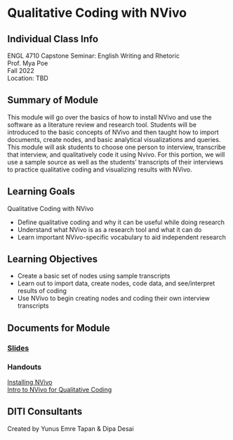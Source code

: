 # Qualitative Coding with NVivo

## Individual Class Info
ENGL 4710 Capstone Seminar: English Writing and Rhetoric
<br>
Prof. Mya Poe
<br>
Fall 2022
<br>
Location: TBD
<br>

## Summary of Module
This module will go over the basics of how to install NVivo and use the software as a literature review and research tool. Students will be introduced to the basic concepts of NVivo and then taught how to import documents, create nodes, and basic analytical visualizations and queries.
This module will ask students to choose one person to interview, transcribe that interview, and qualitatively code it using Nvivo. For this portion, we will use a sample source as well as the students’ transcripts of their interviews to practice qualitative coding and visualizing results with NVivo.

## Learning Goals
Qualitative Coding with NVivo
* Define qualitative coding and why it can be useful while doing research
* Understand what NVivo is as a research tool and what it can do
* Learn important NVivo-specific vocabulary to aid independent research  

## Learning Objectives
* Create a basic set of nodes using sample transcripts
* Learn out to import data, create nodes, code data, and see/interpret results of coding
* Use NVivo to begin creating nodes and coding their own interview transcripts

## Documents for Module

### [Slides](https://github.com/NULabNortheastern/digitalassignmentshowcase/blob/master/coding_qualitative/fa22-poe-engl4710-nvivo/NVivo_Text_Analysis_Presentation.pdf)

### Handouts
[Installing NVivo](https://github.com/NULabNortheastern/digitalassignmentshowcase/blob/master/coding_qualitative/fa22-poe-engl4710-nvivo/Installing%20NVivo.pdf)
<br/>
[Intro to NVivo for Qualitative Coding](https://github.com/NULabNortheastern/digitalassignmentshowcase/blob/master/coding_qualitative/fa22-poe-engl4710-nvivo/NVivo_handout.pdf)


## DITI Consultants
Created by Yunus Emre Tapan & Dipa Desai
